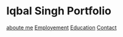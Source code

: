 # Iqbal Singh Portfolio
[aboute me](index)
[Employement](employement)
[Education](education)
[Contact](conatact)
